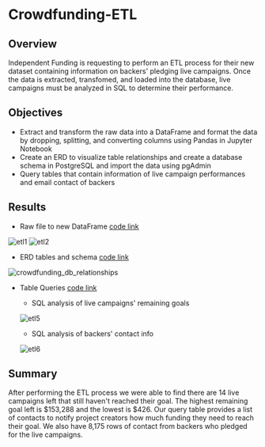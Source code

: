 # Crowdfunding-ETL
## Overview
Independent Funding is requesting to perform an ETL process for their new dataset containing information on backers' pledging live campaigns. Once the data is extracted, transfomed, and loaded into the database, live campaigns must be analyzed in SQL to determine their performance.

## Objectives
- Extract and transform the raw data into a DataFrame and format the data by dropping, splitting, and converting columns using Pandas in Jupyter Notebook
- Create an ERD to visualize table relationships and create a database schema in PostgreSQL and import the data using pgAdmin 
- Query tables that contain information of live campaign performances and email contact of backers

## Results
- Raw file to new DataFrame [code link](https://github.com/chrisc1777/Crowdfunding-ETL/blob/main/Extract-Transform_final_code.ipynb)

![etl1](https://user-images.githubusercontent.com/106359564/215354624-dc01f139-862a-4c88-82da-f61d2f56387c.png)
![etl2](https://user-images.githubusercontent.com/106359564/215354626-7f2d5e46-3684-4b8c-a916-a1878258b1f0.png)


- ERD tables and schema [code link](https://github.com/chrisc1777/Crowdfunding-ETL/blob/main/crowdfunding_db%20table_schema.sql)

![crowdfunding_db_relationships](https://user-images.githubusercontent.com/106359564/215353873-13f48248-fdd8-4288-b583-5f43a9ac9676.png)


- Table Queries [code link](https://github.com/chrisc1777/Crowdfunding-ETL/blob/main/crowdfunding_SQL_Analysis.sql)
  - SQL analysis of live campaigns' remaining goals
  
  ![etl5](https://user-images.githubusercontent.com/106359564/215355909-6dbdb731-8be6-4b86-a57f-2152b5166559.png)
  
  
  
  - SQL analysis of backers' contact info
  
  ![etl6](https://user-images.githubusercontent.com/106359564/215356001-b79a41a2-bcf2-46d5-b86f-c7b67ee90bd1.png)



## Summary
After performing the ETL process we were able to find there are 14 live campaigns left that still haven't reached their goal. The highest remaining goal left is $153,288 and the lowest is $426. Our query table provides a list of contacts to notify project creators how much funding they need to reach their goal. We also have 8,175 rows of contact from backers who pledged for the live campaigns.
